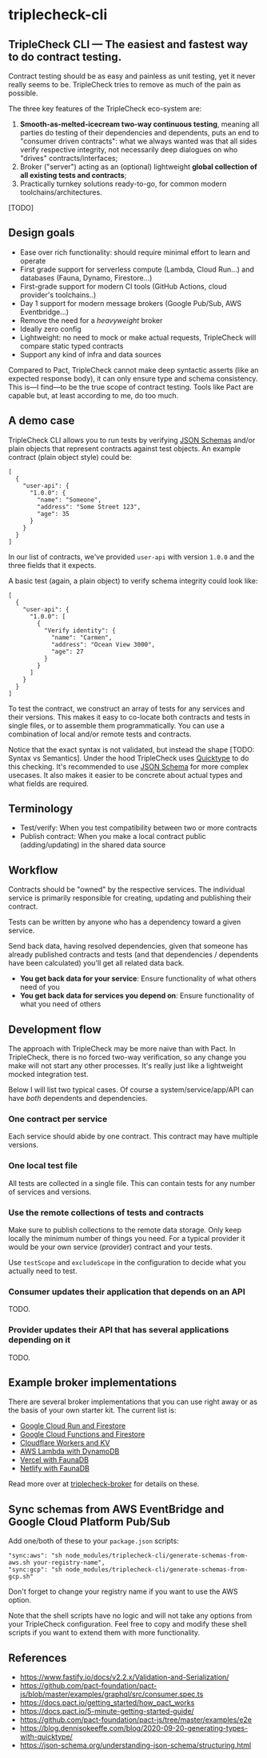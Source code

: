 # triplecheck-cli

## TripleCheck CLI — The easiest and fastest way to do contract testing.

Contract testing should be as easy and painless as unit testing, yet it never really seems to be. TripleCheck tries to remove as much of the pain as possible.

The three key features of the TripleCheck eco-system are:

1. **Smooth-as-melted-icecream two-way continuous testing**, meaning all parties do testing of their dependencies and dependents, puts an end to "consumer driven contracts": what we always wanted was that all sides verify respective integrity, not necessarily deep dialogues on who "drives" contracts/interfaces;
2. Broker ("server") acting as an (optional) lightweight **global collection of all existing tests and contracts**;
3. Practically turnkey solutions ready-to-go, for common modern toolchains/architectures.

[TODO]

## Design goals

- Ease over rich functionality: should require minimal effort to learn and operate
- First grade support for serverless compute (Lambda, Cloud Run...) and databases (Fauna, Dynamo, Firestore...)
- First-grade support for modern CI tools (GitHub Actions, cloud provider's toolchains..)
- Day 1 support for modern message brokers (Google Pub/Sub, AWS Eventbridge...)
- Remove the need for a _heavyweight_ broker
- Ideally zero config
- Lightweight: no need to mock or make actual requests, TripleCheck will compare static typed contracts
- Support any kind of infra and data sources

Compared to Pact, TripleCheck cannot make deep syntactic asserts (like an expected response body), it can only ensure type and schema consistency. This is—I find—to be the true scope of contract testing. Tools like Pact are capable but, at least according to me, do too much.

## A demo case

TripleCheck CLI allows you to run tests by verifying [JSON Schemas](https://json-schema.org) and/or plain objects that represent contracts against test objects. An example contract (plain object style) could be:

```
[
  {
    "user-api": {
      "1.0.0": {
        "name": "Someone",
        "address": "Some Street 123",
        "age": 35
      }
    }
  }
]
```

In our list of contracts, we've provided `user-api` with version `1.0.0` and the three fields that it expects.

A basic test (again, a plain object) to verify schema integrity could look like:

```
[
  {
    "user-api": {
      "1.0.0": [
        {
          "Verify identity": {
            "name": "Carmen",
            "address": "Ocean View 3000",
            "age": 27
          }
        }
      ]
    }
  }
]
```

To test the contract, we construct an array of tests for any services and their versions. This makes it easy to co-locate both contracts and tests in single files, or to assemble them programmatically. You can use a combination of local and/or remote tests and contracts.

Notice that the exact syntax is not validated, but instead the shape [TODO: Syntax vs Semantics]. Under the hood TripleCheck uses [Quicktype](https://quicktype.io) to do this checking. It's recommended to use [JSON Schema](https://json-schema.org) for more complex usecases. It also makes it easier to be concrete about actual types and what fields are required.

## Terminology

- Test/verify: When you test compatibility between two or more contracts
- Publish contract: When you make a local contract public (adding/updating) in the shared data source

## Workflow

Contracts should be "owned" by the respective services. The individual service is primarily responsible for creating, updating and publishing their contract.

Tests can be written by anyone who has a dependency toward a given service.

Send back data, having resolved dependencies, given that someone has already published contracts and tests (and that dependencies / dependents have been calculated) you'll get all related data back.

- **You get back data for your service**: Ensure functionality of what others need of you
- **You get back data for services you depend on**: Ensure functionality of what you need of others

## Development flow

The approach with TripleCheck may be more naive than with Pact. In TripleCheck, there is no forced two-way verification, so any change you make will not start any other processes. It's really just like a lightweight mocked integration test.

Below I will list two typical cases. Of course a system/service/app/API can have _both_ dependents and dependencies.

### One contract per service

Each service should abide by one contract. This contract may have multiple versions.

### One local test file

All tests are collected in a single file. This can contain tests for any number of services and versions.

### Use the remote collections of tests and contracts

Make sure to publish collections to the remote data storage. Only keep locally the minimum number of things you need. For a typical provider it would be your own service (provider) contract and your tests.

Use `testScope` and `excludeScope` in the configuration to decide what you actually need to test.

### Consumer updates their application that depends on an API

TODO.

### Provider updates their API that has several applications depending on it

TODO.

## Example broker implementations

There are several broker implementations that you can use right away or as the basis of your own starter kit. The current list is:

- [Google Cloud Run and Firestore](https://github.com/mikaelvesavuori/triplecheck-example-cloudrun)
- [Google Cloud Functions and Firestore](https://github.com/mikaelvesavuori/triplecheck-example-cloud-functions)
- [Cloudflare Workers and KV](https://github.com/mikaelvesavuori/triplecheck-example-cloudflare-workers)
- [AWS Lambda with DynamoDB](https://github.com/mikaelvesavuori/triplecheck-example-lambda)
- [Vercel with FaunaDB](https://github.com/mikaelvesavuori/triplecheck-example-vercel)
- [Netlify with FaunaDB](https://github.com/mikaelvesavuori/triplecheck-example-netlify)

Read more over at [triplecheck-broker](https://github.com/mikaelvesavuori/triplecheck-broker) for details on these.

## Sync schemas from AWS EventBridge and Google Cloud Platform Pub/Sub

Add one/both of these to your `package.json` scripts:

```
"sync:aws": "sh node_modules/triplecheck-cli/generate-schemas-from-aws.sh your-registry-name",
"sync:gcp": "sh node_modules/triplecheck-cli/generate-schemas-from-gcp.sh"
```

Don't forget to change your registry name if you want to use the AWS option.

Note that the shell scripts have no logic and will not take any options from your TripleCheck configuration. Feel free to copy and modify these shell scripts if you want to extend them with more functionality.

## References

- https://www.fastify.io/docs/v2.2.x/Validation-and-Serialization/
- https://github.com/pact-foundation/pact-js/blob/master/examples/graphql/src/consumer.spec.ts
- https://docs.pact.io/getting_started/how_pact_works
- https://docs.pact.io/5-minute-getting-started-guide/
- https://github.com/pact-foundation/pact-js/tree/master/examples/e2e
- https://blog.dennisokeeffe.com/blog/2020-09-20-generating-types-with-quicktype/
- https://json-schema.org/understanding-json-schema/structuring.html
